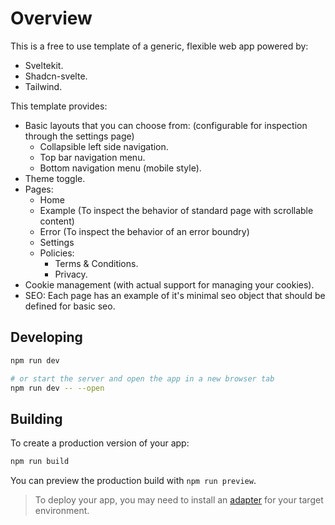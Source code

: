 # Overview

This is a free to use template of a generic, flexible web app powered by:
- Sveltekit.
- Shadcn-svelte.
- Tailwind.

This template provides:
- Basic layouts that you can choose from: (configurable for inspection through the settings page)
  - Collapsible left side navigation.
  - Top bar navigation menu.
  - Bottom navigation menu (mobile style).
- Theme toggle.
- Pages:
  - Home
  - Example (To inspect the behavior of standard page with scrollable content)
  - Error (To inspect the behavior of an error boundry)
  - Settings
  - Policies:
    - Terms & Conditions.
    - Privacy.
- Cookie management (with actual support for managing your cookies).
- SEO:
  Each page has an example of it's minimal seo object that should be defined for basic seo.

## Developing

```bash
npm run dev

# or start the server and open the app in a new browser tab
npm run dev -- --open
```

## Building

To create a production version of your app:

```bash
npm run build
```

You can preview the production build with `npm run preview`.

> To deploy your app, you may need to install an [adapter](https://kit.svelte.dev/docs/adapters) for your target environment.

